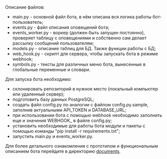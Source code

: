 Описание файлов:
- main.py - основной файл бота, в нём описана вся логика работы бот-пользователь;
- events.py - файл описания оповещений бота;
- events_worker.py - воркер (должен быть запущен постоянно), проверяет таблицу с оповещениями и собственно сам делает рассылку сообщений пользователям;
- models.py - описание таблиц для БД. Также функции работы с БД;
- web_hook.py - скрипт для сервера, чтобы запускать бота в режиме webhook;
- symbols.py - тексты для различных меню бота, вынесенные в глобальные переменные и словари.


Для запуска бота необходимо:
- склонировать репозиторий в нужное место (локальный компьютер или удаленный сервер);
- подготовить базу данных PostgreSQL;
- создать файл config.py по аналогии с файлом config.py.sample, заполнив актуальными API_TOKEN и DATABASE_URL;
- при использовании бота с помощью webhook необходимо заполнить еще и значения WEBHOOK_ в файле config.py;
- установить необходимые для работы бота модули и пакеты с помощью команды "pip install -r requirements.txt";
- запустить main.py и events_worker.py.

Для более детального ознакомления с прототипом и функциональным описанием бота перейдите в директорию [documents](documents/index.md).


